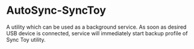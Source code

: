 # AutoSync-SyncToy
A utility which can be used as a background service. As soon as desired USB device is connected, service will immediately start backup profile of Sync Toy utility. 
